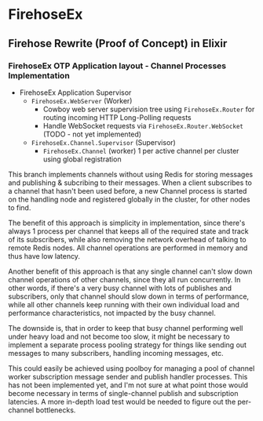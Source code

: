 # FirehoseEx
## Firehose Rewrite (Proof of Concept) in Elixir

### FirehoseEx OTP Application layout - Channel Processes Implementation

* FirehoseEx Application Supervisor
  * `FirehoseEx.WebServer` (Worker)
    * Cowboy web server supervision tree using `FirehoseEx.Router` for routing
      incoming HTTP Long-Polling requests
    * Handle WebSocket requests via `FirehoseEx.Router.WebSocket`
      (TODO - not yet implemented)
  * `FirehoseEx.Channel.Supervisor` (Supervisor)
    * `FirehoseEx.Channel` (worker)
      1 per active channel per cluster using global registration


This branch implements channels without using Redis for storing messages and
publishing & subcribing to their messages. When a client subscribes to a channel
that hasn't been used before, a new Channel process is started on the
handling node and registered globally in the cluster, for other nodes to find.

The benefit of this approach is simplicity in implementation, since there's
always 1 process per channel that keeps all of the required state and track of
its subscribers, while also removing the network overhead of talking to remote
Redis nodes. All channel operations are performed in memory and thus have low
latency.

Another benefit of this approach is that any single channel can't slow down
channel operations of other channels, since they all run concurrently.
In other words, if there's a very busy channel with lots of publishes and
subscribers, only that channel should slow down in terms of performance, while
all other channels keep running with their own individual load and performance
characteristics, not impacted by the busy channel.

The downside is, that in order to keep that busy channel performing well under
heavy load and not become too slow, it might be necessary to implement a separate
process pooling strategy for things like sending out messages to many subscribers,
handling incoming messages, etc.

This could easily be achieved using poolboy for managing a pool of channel worker
subscription message sender and publish handler processes.
This has not been implemented yet, and I'm not sure at what point those would
become necessary in terms of single-channel publish and subscription latencies.
A more in-depth load test would be needed to figure out the per-channel bottlenecks.
